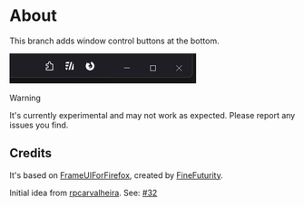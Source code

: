 # About

This branch adds window control buttons at the bottom.

![Window Control Buttons](misc/screenshots/bottom-window-control-buttons.png)

> [!WARNING]
> It's currently experimental and may not work as expected. Please report any issues you find.

## Credits

It's based on [FrameUIForFirefox](https://github.com/FineFuturity/FrameUIForFirefox/), created by [FineFuturity](https://github.com/FineFuturity).

Initial idea from [rpcarvalheira](https://github.com/rpcarvalheira). See: [#32](https://github.com/TanvirOnGH/firefox-config/issues/32)
